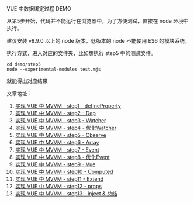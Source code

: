 VUE 中数据绑定过程 DEMO

从第5步开始，代码并不能运行在浏览器中，为了方便测试，直接在 node 环境中执行。

建议安装 v8.9.0 以上的 node 版本，低版本的 node 不能使用 ES6 的模块系统。

执行方式，进入对应的文件夹，比如想执行 step5 中的测试文件。

```
cd demo/step5
node --experimental-modules test.mjs
```

就能得出对应结果

文章地址：

1. [实现 VUE 中 MVVM - step1 - defineProperty][1]
2. [实现 VUE 中 MVVM - step2 - Dep][2]
3. [实现 VUE 中 MVVM - step3 - Watcher][3]
4. [实现 VUE 中 MVVM - step4 - 优化Watcher][4]
5. [实现 VUE 中 MVVM - step5 - Observe][5]
6. [实现 VUE 中 MVVM - step6 - Array][6]
7. [实现 VUE 中 MVVM - step7 - Event][7]
8. [实现 VUE 中 MVVM - step8 - 优化Event][8]
9. [实现 VUE 中 MVVM - step9 - Vue][9]
10. [实现 VUE 中 MVVM - step10 - Computed][10]
11. [实现 VUE 中 MVVM - step11 - Extend][11]
12. [实现 VUE 中 MVVM - step12 - props][12]
13. [实现 VUE 中 MVVM - step13 - inject & 总结][13]



[1]: (http://blog.acohome.cn/2018/04/11/vue-defineproperty/)
[2]: (http://blog.acohome.cn/2018/04/11/vue-dep/)
[3]: (http://blog.acohome.cn/2018/04/12/vue-watcher/)
[4]: (http://blog.acohome.cn/2018/04/12/vue-you-hua-watcher/)
[5]: (http://blog.acohome.cn/2018/04/16/vue-observe/)
[6]: (http://blog.acohome.cn/2018/04/20/vue-array/)
[7]: (http://blog.acohome.cn/2018/04/23/vue-event/)
[8]: (http://blog.acohome.cn/2018/04/24/vue-event2/)
[9]: (http://blog.acohome.cn/2018/04/26/vue-vue/)
[10]: (http://blog.acohome.cn/2018/05/03/vue-computed/)
[11]: (http://blog.acohome.cn/2018/05/07/vue-extend/)
[12]: (http://blog.acohome.cn/2018/05/10/vue-props/)
[13]: (http://blog.acohome.cn/2018/05/14/vue-inject-zong-jie/)
